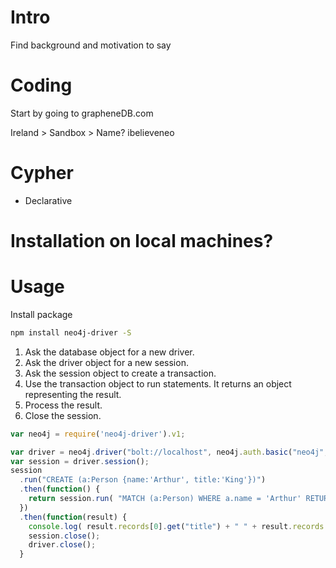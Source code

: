 # Intro

Find background and motivation to say

# Coding

Start by going to grapheneDB.com

Ireland > Sandbox > Name? ibelieveneo

# Cypher

* Declarative

# Installation on local machines?

# Usage

Install package

```sh
npm install neo4j-driver -S
```

1. Ask the database object for a new driver.
2. Ask the driver object for a new session.
3. Ask the session object to create a transaction.
4. Use the transaction object to run statements. It returns an object representing the result.
5. Process the result.
6. Close the session.

```js
var neo4j = require('neo4j-driver').v1;

var driver = neo4j.driver("bolt://localhost", neo4j.auth.basic("neo4j", "x0treme8"));
var session = driver.session();
session
  .run("CREATE (a:Person {name:'Arthur', title:'King'})")
  .then(function() {
    return session.run( "MATCH (a:Person) WHERE a.name = 'Arthur' RETURN a.name AS name, a.title AS title" )
  })
  .then(function(result) {
    console.log( result.records[0].get("title") + " " + result.records[0].get("name") );
    session.close();
    driver.close();
  }
```
